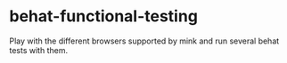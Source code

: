behat-functional-testing
========================

Play with the different browsers supported by mink and run several behat tests with them.
